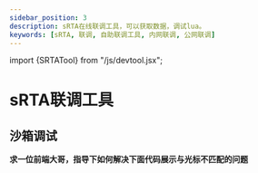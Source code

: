 ```yaml
---
sidebar_position: 3
description: sRTA在线联调工具，可以获取数据，调试lua。
keywords: [sRTA, 联调, 自助联调工具, 内网联调, 公网联调]
---
```


import {SRTATool} from "/js/devtool.jsx";

# sRTA联调工具

## 沙箱调试


**求一位前端大哥，指导下如何解决下面代码展示与光标不匹配的问题**

<SRTATool />